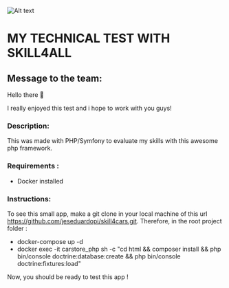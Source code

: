 ![Alt text](https://github.com/jeseduardopi/skill4cars/blob/main/Skill4AllASCII.png?raw=true)
# MY TECHNICAL TEST WITH SKILL4ALL

## Message to the team:
Hello there 👋

I really enjoyed this test and i hope to work with you guys!

### Description:
This was made with PHP/Symfony to evaluate my skills with this awesome php framework.

### Requirements :
- Docker installed
  
### Instructions:
To see this small app, make a git clone in your local machine of this url https://github.com/jeseduardopi/skill4cars.git.
Therefore, in the root project folder : 

- docker-compose up -d
- docker exec -it carstore_php sh -c "cd html && composer install && php bin/console doctrine:database:create && php bin/console doctrine:fixtures:load"

Now, you should be ready to test this app !
